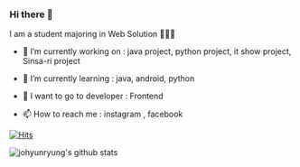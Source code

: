 ### Hi there 👋
I am a student majoring in Web Solution 👩🏻💨


- 🔭 I’m currently working on : java project, python project, it show project, Sinsa-ri project

- 🌱 I’m currently learning : java, android, python

- 🙌 I want to go to developer : Frontend

- 📫 How to reach me : instagram , facebook

[![Hits](https://hits.seeyoufarm.com/api/count/incr/badge.svg?url=https%3A%2F%2Fgithub.com%2Fjohyunryung&count_bg=%2379C83D&title_bg=%23555555&icon=&icon_color=%23E7E7E7&title=hits&edge_flat=false)](https://hits.seeyoufarm.com)

![johyunryung's github stats](https://github-readme-stats.vercel.app/api?username=Kinetic27&show_icons=true)

